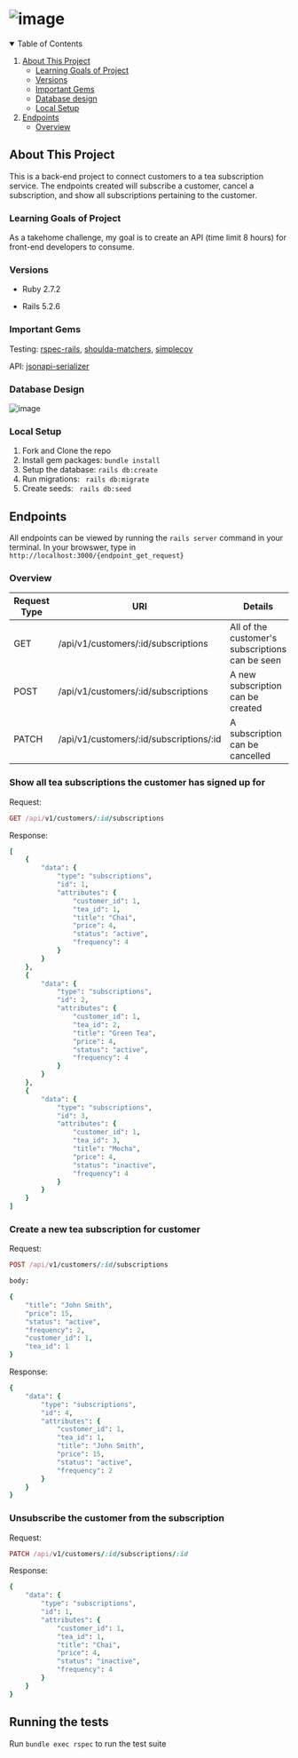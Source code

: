 # ![image](https://user-images.githubusercontent.com/79548116/163462417-db8da35a-6282-422e-a34c-33c6ba0dd233.png)

<details open="open">
  <summary>Table of Contents</summary>
  <ol>
    <li>
      <a href="#about-this-project">About This Project</a>
      <ul>
        <li>
          <a href="#learning-goals-of-project">Learning Goals of Project</a>
        </li>
      </ul>
      <ul>
        <li><a href="#versions">Versions</a></li>
      </ul>
      <ul>
        <li><a href="#important-gems">Important Gems</a></li>
      </ul>
      <ul>
        <li><a href="#database-design">Database design</a></li>
      </ul>
      <ul>
        <li><a href="#local-setup">Local Setup</a></li>
      </ul>
    <li><a href="#endpoints">Endpoints</a>
      <ul>
      <li><a href="#overview">Overview</a></li>
      </ul>
    </li>
  </ol>
</details>
 
## About This Project
This is a back-end project to connect customers to a tea subscription service. The endpoints created will subscribe a customer, cancel a subscription, and show all subscriptions pertaining to the customer.
  
  
### Learning Goals of Project 
As a takehome challenge, my goal is to create an API (time limit 8 hours) for front-end developers to consume.

### Versions

- Ruby 2.7.2

- Rails 5.2.6

### Important Gems
Testing: [rspec-rails](https://github.com/rspec/rspec-rails), [shoulda-matchers](https://github.com/thoughtbot/shoulda-matchers), [simplecov](https://github.com/simplecov-ruby/simplecov)
 
API: [jsonapi-serializer](https://github.com/fotinakis/jsonapi-serializers)

### Database Design
![image](https://user-images.githubusercontent.com/79548116/163052324-f299fdb3-f3b1-4ace-98be-76bec1c941a9.png)

### Local Setup

1. Fork and Clone the repo
2. Install gem packages: `bundle install`
3. Setup the database: `rails db:create`
4. Run migrations: ` rails db:migrate`
5. Create seeds: ` rails db:seed`

## Endpoints
All endpoints can be viewed by running the `rails server` command in your terminal. In your browswer, type in `http://localhost:3000/{endpoint_get_request}`

### Overview
| Request Type  | URI          |  Details |
| ------------- | ------------- |  --------  |      
| GET  |  /api/v1/customers/:id/subscriptions     | All of the customer's subscriptions can be seen |
| POST | /api/v1/customers/:id/subscriptions      | A new subscription can be created |              
| PATCH | /api/v1/customers/:id/subscriptions/:id | A subscription can be cancelled  |               

### Show all tea subscriptions the customer has signed up for
Request: 
```ruby 
GET /api/v1/customers/:id/subscriptions
``` 

Response: 
```ruby 
[
    {
        "data": {
            "type": "subscriptions",
            "id": 1,
            "attributes": {
                "customer_id": 1,
                "tea_id": 1,
                "title": "Chai",
                "price": 4,
                "status": "active",
                "frequency": 4
            }
        }
    },
    {
        "data": {
            "type": "subscriptions",
            "id": 2,
            "attributes": {
                "customer_id": 1,
                "tea_id": 2,
                "title": "Green Tea",
                "price": 4,
                "status": "active",
                "frequency": 4
            }
        }
    },
    {
        "data": {
            "type": "subscriptions",
            "id": 3,
            "attributes": {
                "customer_id": 1,
                "tea_id": 3,
                "title": "Mocha",
                "price": 4,
                "status": "inactive",
                "frequency": 4
            }
        }
    }
]
```
### Create a new tea subscription for customer
Request: 
```ruby 
POST /api/v1/customers/:id/subscriptions

body:

{
    "title": "John Smith",
    "price": 15,
    "status": "active",
    "frequency": 2,
    "customer_id": 1,
    "tea_id": 1
}
``` 

Response: 
```ruby 
{
    "data": {
        "type": "subscriptions",
        "id": 4,
        "attributes": {
            "customer_id": 1,
            "tea_id": 1,
            "title": "John Smith",
            "price": 15,
            "status": "active",
            "frequency": 2
        }
    }
}
```
### Unsubscribe the customer from the subscription
Request: 
```ruby 
PATCH /api/v1/customers/:id/subscriptions/:id
```

Response: 
```ruby 
{
    "data": {
        "type": "subscriptions",
        "id": 1,
        "attributes": {
            "customer_id": 1,
            "tea_id": 1,
            "title": "Chai",
            "price": 4,
            "status": "inactive",
            "frequency": 4
        }
    }
}
```

## Running the tests

Run `bundle exec rspec` to run the test suite
